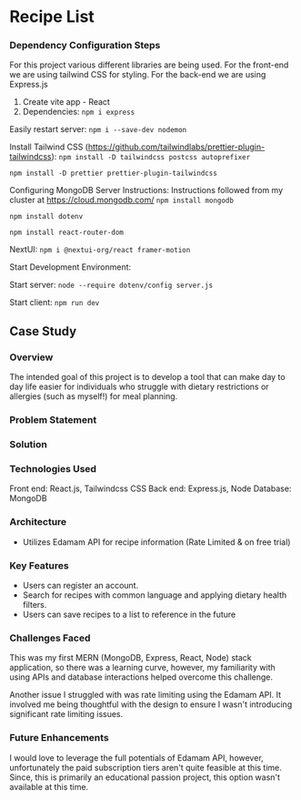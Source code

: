 # Recipe List

### Dependency Configuration Steps

For this project various different libraries are being used. For the front-end we are using tailwind CSS for styling. For the back-end we are using Express.js

1. Create vite app - React
2. Dependencies:
   `npm i express`

Easily restart server:
`npm i --save-dev nodemon`

Install Tailwind CSS (https://github.com/tailwindlabs/prettier-plugin-tailwindcss):
`npm install -D tailwindcss postcss autoprefixer`

`npm install -D prettier prettier-plugin-tailwindcss`

Configuring MongoDB Server Instructions:
Instructions followed from my cluster at https://cloud.mongodb.com/
`npm install mongodb`

`npm install dotenv`

`npm install react-router-dom`

NextUI:
`npm i @nextui-org/react framer-motion`

Start Development Environment:

Start server: `node --require dotenv/config server.js`

Start client: `npm run dev`

## Case Study

### Overview

The intended goal of this project is to develop a tool that can make day to day life easier for individuals who struggle with dietary restrictions or allergies (such as myself!) for meal planning.

### Problem Statement

### Solution

### Technologies Used

Front end: React.js, Tailwindcss CSS
Back end: Express.js, Node
Database: MongoDB

### Architecture

- Utilizes Edamam API for recipe information (Rate Limited & on free trial)

### Key Features

- Users can register an account.
- Search for recipes with common language and applying dietary health filters.
- Users can save recipes to a list to reference in the future

### Challenges Faced

This was my first MERN (MongoDB, Express, React, Node) stack application, so there was a learning curve, however, my familiarity with using APIs and database interactions helped overcome this challenge.

Another issue I struggled with was rate limiting using the Edamam API. It involved me being thoughtful with the design to ensure I wasn't introducing significant rate limiting issues.

### Future Enhancements

I would love to leverage the full potentials of Edamam API, however, unfortunately the paid subscription tiers aren't quite feasible at this time. Since, this is primarily an educational passion project, this option wasn't available at this time.
